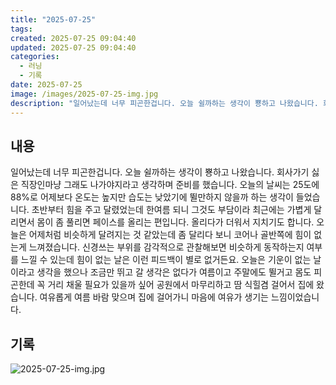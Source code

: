 ```yaml
---
title: "2025-07-25"
tags:
created: 2025-07-25 09:04:40
updated: 2025-07-25 09:04:40
categories:
  - 러닝
  - 기록
date: 2025-07-25
image: /images/2025-07-25-img.jpg
description: "일어났는데 너무 피곤한겁니다. 오늘 쉴까하는 생각이 뿅하고 나왔습니다. 회사가기 싫은 직장인마냥 그래도 나가야지라고 생각하며 준비를 했습니다. 오늘의 날씨는 25도에 88%로 어제보다 온도는 높지만 습도는 낮았기에 뛸만하지 않을까 하는 생각이 들었습니다. 초반부터 힘을 주고 달렸었는데 "
---
```


## 내용

일어났는데 너무 피곤한겁니다. 오늘 쉴까하는 생각이 뿅하고 나왔습니다. 회사가기 싫은 직장인마냥 그래도 나가야지라고 생각하며 준비를 했습니다. 
오늘의 날씨는 25도에 88%로 어제보다 온도는 높지만 습도는 낮았기에 뛸만하지 않을까 하는 생각이 들었습니다.
 초반부터 힘을 주고 달렸었는데 한여름 되니 그것도 부담이라 최근에는 가볍게 달리면서 몸이 좀 풀리면 페이스를 올리는 편입니다. 올리다가 더워서 지치기도 합니다. 오늘은 어제처럼 비슷하게 달려지는 것 같았는데 좀 달리다 보니 코어나 골반쪽에 힘이 없는게 느껴졌습니다. 신경쓰는 부위를 감각적으로 관찰해보면 비슷하게 동작하는지 여부를 느낄 수 있는데 힘이 없는 날은 이런 피드백이 별로 없거든요. 오늘은 기운이 없는 날이라고 생각을 했으나 조금만 뛰고 갈 생각은 없다가 여름이고 주말에도 뛸거고 몸도 피곤한데 꼭 거리 채울 필요가 있을까 싶어 공원에서 마무리하고 땀 식힐겸 걸어서 집에 왔습니다. 여유롭게 여름 바람 맞으며 집에 걸어가니 마음에 여유가 생기는 느낌이었습니다.

## 기록

 
 ![2025-07-25-img.jpg](/images/2025-07-25-img.jpg)
